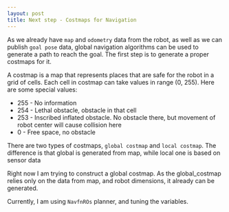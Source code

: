 ```yaml
---
layout: post
title: Next step - Costmaps for Navigation
---
```


As we already have ```map``` and ```odometry``` data from the robot, as well as we can publish ```goal pose``` data, global navigation algorithms can be used to generate a path to reach the goal. The first step is to generate a proper costmaps for it.

A costmap is a map that represents places that are safe for the robot in a grid of cells. Each cell in costmap can take values in range (0, 255). Here are some special values:

* 255 - No information
* 254 - Lethal obstacle, obstacle in that cell
* 253 - Inscribed inflated obstacle. No obstacle there, but movement of robot center will cause collision here
* 0 - Free space, no obstacle

There are two types of costmaps, ```global costmap``` and ```local costmap```. The difference is that global is generated from map, while local one is based on sensor data

Right now I am trying to construct a global costmap. As the global_costmap relies only on the data from map, and robot dimensions, it already can be generated.

Currently, I am using ```NavfnROs``` planner, and tuning the variables.